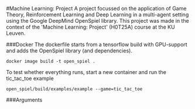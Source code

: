 #Machine Learning: Project
A project focussed on the application of Game Theory, Reinforcement Learning and Deep Learning in a multi-agent setting using the Google DeepMind OpenSpiel library. This project was made in the context of the 'Machine Learning: Project' (H0T25A) course at the KU Leuven.


###Docker
The dockerfile starts from a tensorflow build with GPU-support and adds the OpenSpiel library (and dependencies).

    docker image build -t open_spiel .
To test whether everything runs, start a new container and run the tic_tac_toe example

    open_spiel/build/examples/example --game=tic_tac_toe
    
###Arguments
